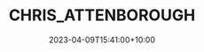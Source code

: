 ---
date: 2023-04-09T15:41:00+10:00
description: A boombox constructed from some bluetooth powered car speakers.
draft: false
icon: 2023-04-09-chris_attenborough.webp
language: en
title: CHRIS_ATTENBOROUGH
link: https://www.instagram.com/p/Cqx6glOruWA/
alt: A photo of a boombox constructed from some bluetooth powered car speakers.

---
